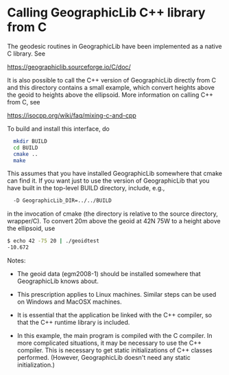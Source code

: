 # Calling GeographicLib C++ library from C

The geodesic routines in GeographicLib have been implemented as a native
C library.  See

  https://geographiclib.sourceforge.io/C/doc/

It is also possible to call the C++ version of GeographicLib directly
from C and this directory contains a small example, which convert
heights above the geoid to heights above the ellipsoid.  More
information on calling C++ from C, see

  https://isocpp.org/wiki/faq/mixing-c-and-cpp

To build and install this interface, do
```bash
  mkdir BUILD
  cd BUILD
  cmake ..
  make
```
This assumes that you have installed GeographicLib somewhere that cmake
can find it.  If you want just to use the version of GeographicLib that
you have built in the top-level BUILD directory, include, e.g.,
```bash
  -D GeographicLib_DIR=../../BUILD
```

in the invocation of cmake (the directory is relative to the source
directory, wrapper/C).  To convert 20m above the geoid at 42N 75W to a
height above the ellipsoid, use
```bash
$ echo 42 -75 20 | ./geoidtest
-10.672
```

Notes:

* The geoid data (egm2008-1) should be installed somewhere that
  GeographicLib knows about.

* This prescription applies to Linux machines.  Similar steps can be
  used on Windows and MacOSX machines.

* It is essential that the application be linked with the C++ compiler,
  so that the C++ runtime library is included.

* In this example, the main program is compiled with the C compiler.  In
  more complicated situations, it may be necessary to use the C++
  compiler.  This is necessary to get static initializations of C++
  classes performed.  (However, GeographicLib doesn't need any static
  initialization.)
